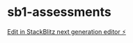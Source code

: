# sb1-assessments

[Edit in StackBlitz next generation editor ⚡️](https://stackblitz.com/~/github.com/atalsdev/sb1-assessments)